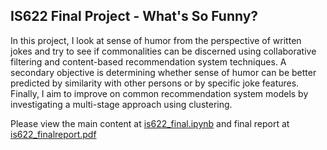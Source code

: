## IS622 Final Project - What's So Funny?

In this project, I look at sense of humor from the perspective of written jokes and try to see if commonalities can be discerned using collaborative filtering and content-based recommendation system techniques. A secondary objective is determining whether sense of humor can be better predicted by similarity with other persons or by specific joke features. Finally, I aim to improve on common recommendation system models by investigating a multi-stage approach using clustering.  
  
Please view the main content at <a href="https://github.com/bchugit/IS622-Big-Data/blob/master/Final%20Project/IS622_final.ipynb">is622_final.ipynb</a> and final report at <a href="https://github.com/bchugit/IS622-Big-Data/blob/master/Final%20Project/is622_finalreport.pdf">is622_finalreport.pdf</a>  

